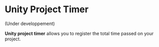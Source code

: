 # Unity Project Timer
(Under developpement)

**Unity project timer** allows you to register the total time passed on your project.
 
